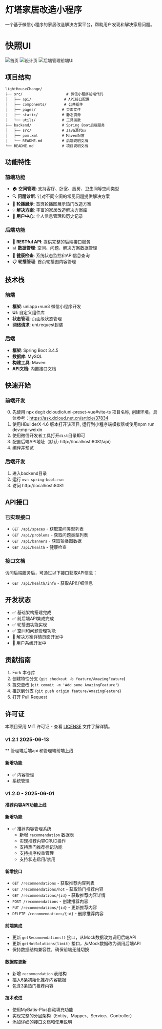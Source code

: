 # 灯塔家居改造小程序

一个基于微信小程序的家居改造解决方案平台，帮助用户发现和解决家居问题。

# 快照UI
![首页](snapshots/house1.png)
![设计页](snapshots/house2.png)
![后端管理前端UI](snapshots/managementFrontend.png)

## 项目结构

```
lightHouseChange/
├── src/                    # 微信小程序前端代码
│   ├── api/               # API接口配置
│   ├── components/        # 公共组件
│   ├── pages/            # 页面文件
│   ├── static/           # 静态资源
│   └── utils/            # 工具函数
├── backend/              # Spring Boot后端服务
│   ├── src/              # Java源代码
│   ├── pom.xml           # Maven配置
│   └── README.md         # 后端说明文档
└── README.md             # 项目说明文档
```

## 功能特性

### 前端功能
- 🏠 **空间管理**: 支持客厅、卧室、厨房、卫生间等空间类型
- 🔍 **问题诊断**: 针对不同空间的常见问题提供解决方案
- 📱 **轮播展示**: 首页轮播图展示热门改造方案
- 💡 **解决方案**: 丰富的家居改造解决方案库
- 👤 **用户中心**: 个人信息管理和历史记录

### 后端功能
- 🚀 **RESTful API**: 提供完整的后端接口服务
- 📊 **数据管理**: 空间、问题、解决方案数据管理
- 🔧 **健康检查**: 系统状态监控和API信息查询
- 📋 **轮播管理**: 首页轮播图内容管理

## 技术栈

### 前端
- **框架**: uniapp+vue3 微信小程序开发
- **UI**: 自定义组件库
- **状态管理**: 页面级状态管理
- **网络请求**: uni.request封装

### 后端
- **框架**: Spring Boot 3.4.5
- **数据库**: MySQL
- **构建工具**: Maven
- **API文档**: 内置接口文档

## 快速开始

### 前端开发
0. 先使用 npx degit dcloudio/uni-preset-vue#vite-ts 项目名称, 创建环境。具体参考：https://ask.dcloud.net.cn/article/37834
1. 使用HBuilderX 4.6 版本打开该项目, 运行到小程序端模拟器或使用npm run dev:mp-weixin
2. 使用微信开发者工具打开`dist`目录即可
3. 配置后端API地址（默认: http://localhost:8081/api）
4. 编译并预览

### 后端开发
1. 进入backend目录
2. 运行 `mvn spring-boot:run`
3. 访问 http://localhost:8081

## API接口

### 已实现接口
- `GET /api/spaces` - 获取空间类型列表
- `GET /api/problems` - 获取问题类型列表
- `GET /api/banners` - 获取轮播图数据
- `GET /api/health` - 健康检查

### 接口文档
访问后端服务后，可通过以下接口获取API信息：
- `GET /api/health/info` - 获取API详细信息

## 开发状态

- ✅ 基础架构搭建完成
- ✅ 前后端API集成完成
- ✅ 轮播图功能实现
- ✅ 空间和问题管理功能
- 🚧 解决方案详情页面开发中
- 🚧 用户系统开发中

## 贡献指南

1. Fork 本仓库
2. 创建特性分支 (`git checkout -b feature/AmazingFeature`)
3. 提交更改 (`git commit -m 'Add some AmazingFeature'`)
4. 推送到分支 (`git push origin feature/AmazingFeature`)
5. 打开 Pull Request

## 许可证

本项目采用 MIT 许可证 - 查看 [LICENSE](LICENSE) 文件了解详情。 

### v1.2.1 2025-06-13
** 管理端后端api 和管理端前端上线
#### 新增功能
 - ✅ 内容管理
 - 系统管理

### v1.2.0 - 2025-06-01
**推荐内容API功能上线**

#### 新增功能
- ✅ 推荐内容管理系统
  - 新增 `recommendation` 数据表
  - 实现推荐内容CRUD操作
  - 支持热门推荐标记功能
  - 支持排序权重管理
  - 支持状态启用/禁用

#### 新增接口
- `GET /recommendations` - 获取推荐内容列表
- `GET /recommendations/hot` - 获取热门推荐内容
- `GET /recommendations/{id}` - 获取推荐内容详情
- `POST /recommendations` - 创建推荐内容
- `PUT /recommendations/{id}` - 更新推荐内容
- `DELETE /recommendations/{id}` - 删除推荐内容

#### 前端集成
- 更新 `getRecommendations()` 接口，从Mock数据改为调用后端API
- 更新 `getHotSolutions(limit)` 接口，从Mock数据改为调用后端API
- 保持数据结构兼容性，确保前端无缝切换

#### 数据库更新
- 新增 `recommendation` 表结构
- 插入6条初始化推荐内容数据
- 包含3条热门推荐内容

#### 技术改进
- 使用MyBatis-Plus自动填充功能
- 实现完整的分层架构（Entity、Mapper、Service、Controller）
- 添加详细的接口文档和使用说明